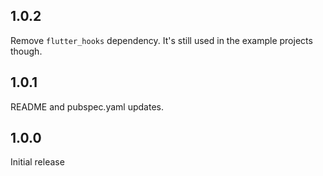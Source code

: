 ## 1.0.2

Remove `flutter_hooks` dependency. It's still used in the example projects though.

## 1.0.1

README and pubspec.yaml updates.

## 1.0.0

Initial release